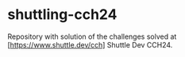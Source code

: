 # shuttling-cch24

Repository with solution of the challenges solved at [https://www.shuttle.dev/cch] Shuttle Dev CCH24.
